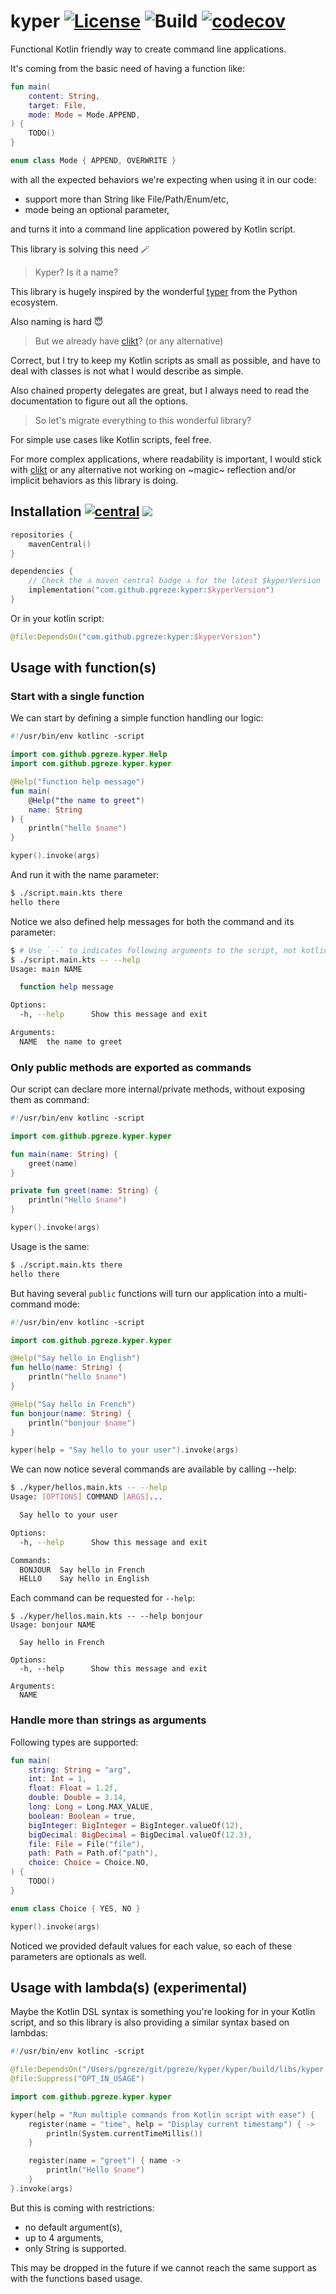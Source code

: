 # kyper [![License](https://img.shields.io/badge/License-Apache%202.0-blue.svg)](https://opensource.org/licenses/Apache-2.0) ![Build](https://github.com/pgreze/kyper/workflows/Build/badge.svg) [![codecov](https://codecov.io/gh/pgreze/kotlin-process/branch/main/graph/badge.svg?token=PDyl2T0EEB)](https://codecov.io/gh/pgreze/kyper)

Functional Kotlin friendly way to create command line applications.

It's coming from the basic need of having a function like:

```kotlin
fun main(
    content: String,
    target: File,
    mode: Mode = Mode.APPEND,
) {
    TODO()
}

enum class Mode { APPEND, OVERWRITE }
```

with all the expected behaviors we're expecting when using it in our code:
- support more than String like File/Path/Enum/etc,
- mode being an optional parameter,

and turns it into a command line application powered by Kotlin script.

This library is solving this need 🪄

> Kyper? Is it a name?

This library is hugely inspired by the wonderful [typer](https://typer.tiangolo.com/)
from the Python ecosystem.

Also naming is hard 😇

> But we already have [clikt](https://ajalt.github.io/clikt/)? (or any alternative)

Correct, but I try to keep my Kotlin scripts as small as possible,
and have to deal with classes is not what I would describe as simple.

Also chained property delegates are great,
but I always need to read the documentation to figure out all the options.

> So let's migrate everything to this wonderful library?

For simple use cases like Kotlin scripts, feel free.

For more complex applications, where readability is important,
I would stick with [clikt](https://ajalt.github.io/clikt/)
or any alternative not working on ~magic~ reflection
and/or implicit behaviors as this library is doing.

## Installation  [![central](https://maven-badges.herokuapp.com/maven-central/com.github.pgreze/kyper/badge.svg?style={style})](https://search.maven.org/artifact/com.github.pgreze/kyper) [![](https://img.shields.io/badge/Kotlin-1.7.22-blue)](https://kotlinlang.org/)

```kotlin
repositories {
    mavenCentral()
}

dependencies {
    // Check the 🔝 maven central badge 🔝 for the latest $kyperVersion
    implementation("com.github.pgreze:kyper:$kyperVersion")
}
```

Or in your kotlin script:

```kotlin
@file:DependsOn("com.github.pgreze:kyper:$kyperVersion")
```

## Usage with function(s)

### Start with a single function

We can start by defining a simple function handling our logic:

```kotlin
#!/usr/bin/env kotlinc -script

import com.github.pgreze.kyper.Help
import com.github.pgreze.kyper.kyper

@Help("function help message")
fun main(
    @Help("the name to greet")
    name: String
) {
    println("hello $name")
}

kyper().invoke(args)
```

And run it with the name parameter:

```bash
$ ./script.main.kts there
hello there
```

Notice we also defined help messages for both the command and its parameter:

```bash
$ # Use `--` to indicates following arguments to the script, not kotlinc itself
$ ./script.main.kts -- --help
Usage: main NAME

  function help message

Options:
  -h, --help      Show this message and exit

Arguments:
  NAME  the name to greet
```

### Only public methods are exported as commands

Our script can declare more internal/private methods,
without exposing them as command:

```kotlin
#!/usr/bin/env kotlinc -script

import com.github.pgreze.kyper.kyper

fun main(name: String) {
    greet(name)
}

private fun greet(name: String) {
    println("Hello $name")
}

kyper().invoke(args)
```

Usage is the same:

```bash
$ ./script.main.kts there
hello there
```

But having several `public` functions will turn our application into a multi-command mode:

```kotlin
#!/usr/bin/env kotlinc -script

import com.github.pgreze.kyper.kyper

@Help("Say hello in English")
fun hello(name: String) {
    println("hello $name")
}

@Help("Say hello in French")
fun bonjour(name: String) {
    println("bonjour $name")
}

kyper(help = "Say hello to your user").invoke(args)
```

We can now notice several commands are available by calling --help:

```bash
$ ./kyper/hellos.main.kts -- --help
Usage: [OPTIONS] COMMAND [ARGS]...

  Say hello to your user

Options:
  -h, --help      Show this message and exit

Commands:
  BONJOUR  Say hello in French
  HELLO    Say hello in English
```

Each command can be requested for `--help`:
```
$ ./kyper/hellos.main.kts -- --help bonjour
Usage: bonjour NAME

  Say hello in French

Options:
  -h, --help      Show this message and exit

Arguments:
  NAME
```

### Handle more than strings as arguments

Following types are supported:

```kotlin
fun main(
    string: String = "arg",
    int: Int = 1,
    float: Float = 1.2f,
    double: Double = 3.14,
    long: Long = Long.MAX_VALUE,
    boolean: Boolean = true,
    bigInteger: BigInteger = BigInteger.valueOf(12),
    bigDecimal: BigDecimal = BigDecimal.valueOf(12.3),
    file: File = File("file"),
    path: Path = Path.of("path"),
    choice: Choice = Choice.NO,
) {
    TODO()
}

enum class Choice { YES, NO }

kyper().invoke(args)
```

Noticed we provided default values for each value,
so each of these parameters are optionals as well.

## Usage with lambda(s) (experimental)

Maybe the Kotlin DSL syntax is something you're looking for in your Kotlin script,
and so this library is also providing a similar syntax based on lambdas:

```kotlin
#!/usr/bin/env kotlinc -script

@file:DependsOn("/Users/pgreze/git/pgreze/kyper/kyper/build/libs/kyper.jar")
@file:Suppress("OPT_IN_USAGE")

import com.github.pgreze.kyper.kyper

kyper(help = "Run multiple commands from Kotlin script with ease") {
    register(name = "time", help = "Display current timestamp") { ->
        println(System.currentTimeMillis())
    }

    register(name = "greet") { name ->
        println("Hello $name")
    }
}.invoke(args)
```

But this is coming with restrictions:
- no default argument(s),
- up to 4 arguments,
- only String is supported.

This may be dropped in the future if we cannot reach
the same support as with the functions based usage.
